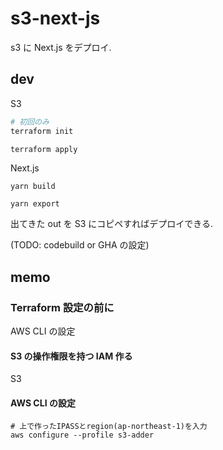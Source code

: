# s3-next-js

s3 に Next.js をデプロイ.

## dev

S3

```zsh
# 初回のみ
terraform init

terraform apply
```

Next.js

```
yarn build

yarn export
```

出てきた out を S3 にコピペすればデプロイできる.

(TODO: codebuild or GHA の設定)

## memo

### Terraform 設定の前に

AWS CLI の設定

#### S3 の操作権限を持つ IAM 作る

S3

#### AWS CLI の設定

```
# 上で作ったIPASSとregion(ap-northeast-1)を入力
aws configure --profile s3-adder
```

